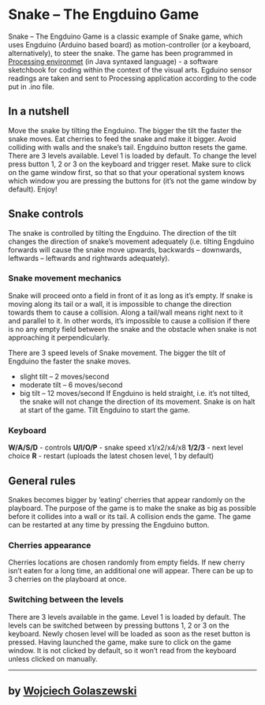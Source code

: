# Snake – The Engduino Game 

Snake – The Engduino Game is a classic example of Snake game, which uses Engduino (Arduino based board) as motion-controller (or a keyboard, alternatively), to steer the snake. The game has been programmed in [Processing environmet](https://processing.org/) (in Java syntaxed language) - a software sketchbook for coding within the context of the visual arts. Egduino sensor readings are taken and sent to Processing application according to the code put in .ino file.

## In a nutshell
Move the snake by tilting the Engduino. The bigger the tilt the faster the snake moves. Eat cherries to feed the snake and make it bigger. Avoid colliding with walls and the snake’s tail. Engduino button resets the game. There are 3 levels available. Level 1 is loaded by default. To change the level press button 1, 2 or 3 on the keyboard and trigger reset. Make sure to click on the game window first, so that so that your operational system knows which window you are pressing the buttons for (it’s not the game window by default). Enjoy!

## Snake controls
The snake is controlled by tilting the Engduino. The direction of the tilt changes the direction of snake’s movement adequately (i.e. tilting Engduino forwards will cause the snake move upwards, backwards – downwards, leftwards – leftwards and rightwards adequately).

### Snake movement mechanics 
Snake will proceed onto a field in front of it as long as it’s empty. If snake is moving along its tail or a wall, it is impossible to change the direction towards them to cause a collision. Along a tail/wall means right next to it and parallel to it. In other words, it’s impossible to cause a collision if there is no any empty field between the snake and the obstacle when snake is not approaching it perpendicularly.

There are 3 speed levels of Snake movement. The bigger the tilt of Engduino the faster the snake moves. 
 - slight tilt – 2 moves/second 
 - moderate tilt – 6 moves/second
 - big tilt – 12 moves/second
If Engduino is held straight, i.e. it’s not tilted, the snake will not change the direction of its movement. 
Snake is on halt at start of the game. Tilt Engduino to start the game.

### Keyboard
  **W/A/S/D** - controls
  **U/I/O/P** - snake speed x1/x2/x4/x8
  **1/2/3** - next level choice
  **R** - restart (uploads the latest chosen level, 1 by default)

## General rules
Snakes becomes bigger by ‘eating’ cherries that appear randomly on the playboard. The purpose of the game is to make the snake as big as possible before it collides into a wall or its tail. A collision ends the game. The game can be restarted at any time by pressing the Engduino button.

### Cherries appearance
Cherries locations are chosen randomly from empty fields. If new cherry isn’t eaten for a long time, an additional one will appear. There can be up to 3 cherries on the playboard at once.

### Switching between the levels
There are 3 levels available in the game. Level 1 is loaded by default. The levels can be switched between by pressing buttons 1, 2 or 3 on the keyboard. Newly chosen level will be loaded as soon as the reset button is pressed.
Having launched the game, make sure to click on the game window. It is not clicked by default, so it won’t read from the keyboard unless clicked on manually.

---
## by [Wojciech Golaszewski](https://github.com/VoytechG)

